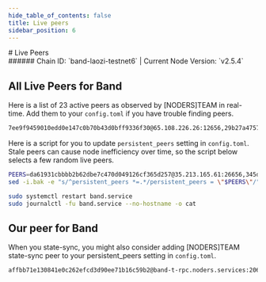```yaml
---
hide_table_of_contents: false
title: Live peers
sidebar_position: 6
---
```


<div class="h1-with-icon icon-band">
# Live Peers
</div>
###### Chain ID: `band-laozi-testnet6` | Current Node Version: `v2.5.4`

## All Live Peers for Band
Here is a list of 23 active peers as observed by [NODERS]TEAM in real-time. Add them to your `config.toml` if you have trouble finding peers.

```bash
7ee9f9459010edd0e147c0b70b43d0bff9336f30@65.108.226.26:12656,29b27a47572f3fb95d815001015d20e06ef6523a@78.46.103.246:62156,345d5a9f4bebb6d820a507d218ceb6f8eeb4eaa1@35.210.54.75:26656,5c3199e08a77f21ff7717863380ed43bca000fc6@35.210.104.70:26656,5068f8d98106537d555fe417c798ee8dd3806352@35.212.3.212:26656,e5b6b3cfa9c4b549e81723a89222b20202bcef3d@35.210.152.80:26656,f214d9da468858654b57eefbbd2c65fe270bc606@35.212.180.119:26656,184e2d4386144ea89df84177e6fff3f1be8dc7ea@35.212.178.24:26656,dc54f2f4295dffc51608f6f1bf2331e2c9ac6079@35.212.178.33:26656,a9a5dc3f8c02287d1a3db0d284fb1eea343ebc54@35.213.162.1:26656,15b51043c53b665d719fab1c630a80158d37e97e@35.213.189.166:26656,cf1c0fa3f5320f29c3793cbf769d9e94c0c16df9@35.213.128.139:26656,cf97b7d6a86c2dffefe0c4ee72748ff1dcedd713@35.213.156.49:26656,256b36609c9aefc5d3251b29f657ffe368ca77d9@35.213.166.39:26656,5410302221084251132fe55262c40f2e6ae5c3a8@35.210.223.45:26656,bd689bd5a096bc9e72840ff01ff109ee5d4e575b@35.212.209.205:26656,aa8def3250da070d0eb2340215218d8effc86df9@222.106.187.14:53500,0246d7886093a2b013ca557a1acce7afde2d2d18@35.212.25.94:26656,cd6a68641b31d6988ddd45395e631bfa2af071ec@35.212.80.250:26656,8fe3209d46d2cac8c7bd5522e0d845afa559f5cf@35.212.39.211:26656,069d0293c718c96d8cbf4d31f6cf62da3c9d8bfb@35.213.141.64:26656,d9f8be9edd95794e08a6447cfb8bc02ace551ff8@65.108.12.253:20007,da61931cbbbb2b62dbe7c470d049126cf365d257@35.213.165.61:26656
```

Here is a script for you to update `persistent_peers` setting in `config.toml`. Stale peers can cause node inefficiency over time, so the script below selects a few random live peers.

```bash
PEERS=da61931cbbbb2b62dbe7c470d049126cf365d257@35.213.165.61:26656,345d5a9f4bebb6d820a507d218ceb6f8eeb4eaa1@35.210.54.75:26656,cd6a68641b31d6988ddd45395e631bfa2af071ec@35.212.80.250:26656,5068f8d98106537d555fe417c798ee8dd3806352@35.212.3.212:26656,e5b6b3cfa9c4b549e81723a89222b20202bcef3d@35.210.152.80:26656
sed -i.bak -e "s/^persistent_peers *=.*/persistent_peers = \"$PEERS\"/" ~/.band/config/config.toml

sudo systemctl restart band.service
sudo journalctl -fu band.service --no-hostname -o cat
```

## Our peer for Band
When you state-sync, you might also consider adding [NODERS]TEAM state-sync peer to your persistent_peers setting in `config.toml`.

```bash
affbb71e130841e0c262efcd3d90ee71b16c59b2@band-t-rpc.noders.services:20656
```